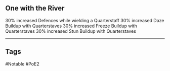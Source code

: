 ## One with the River
30% increased Defences while wielding a Quarterstaff
30% increased Daze Buildup with Quarterstaves
30% increased Freeze Buildup with Quarterstaves
30% increased Stun Buildup with Quarterstaves

---
## Tags
#Notable
#PoE2
